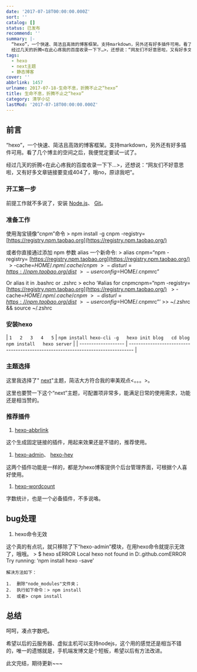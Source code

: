 ```yaml
---
date: '2017-07-18T00:00:00.000Z'
sort: ''
catalog: []
status: 已发布
recommend: ''
summary: |-
  “hexo”，一个快速、简洁且高效的博客框架。支持markdown，另外还有好多插件可用。看了几个博主的空间之后，我便觉定要试一试了。
  经过几天的折腾<在此心疼我的百度收录一下下…>，还想说：“网友们不好意思啦，又有好多文章链接要变成404了，哦no，原谅我吧”。
tags:
  - hexo
  - next主题
  - 静态博客
cover: ''
abbrlink: 1457
urlname: 2017-07-18-生命不息，折腾不止之“hexo”
title: 生命不息，折腾不止之“hexo”
category: 清学小记
lastMod: '2017-07-18T00:00:00.000Z'
---
```


## 前言


“hexo”，一个快速、简洁且高效的博客框架。支持markdown，另外还有好多插件可用。看了几个博主的空间之后，我便觉定要试一试了。


经过几天的折腾<在此心疼我的百度收录一下下…>，还想说：“网友们不好意思啦，又有好多文章链接要变成404了，哦no，原谅我吧”。


### 开工第一步


前提工作就不多说了，安装 [Node.js](http://nodejs.org/)、 [Git](http://git-scm.com/)。


### 准备工作


使用淘宝镜像“cnpm”命令 > npm install -g cnpm -registry= [https://registry.npm.taobao.org](https://registry.npm.taobao.org/)


或者你直接通过添加 npm 参数 alias 一个新命令: > alias cnpm=“npm -registry= [https://registry.npm.taobao.org](https://registry.npm.taobao.org/)   > -cache=_HOME_/._npm_/._cache_/_cnpm_  >  − _disturl_ = [_https_ : //_npm_._taobao_._org_/_dist_](_https_ : //_npm_._taobao_._org_/_dist_)  >  − _userconfig_=HOME/.cnpmrc”


Or alias it in .bashrc or .zshrc > echo ‘#alias for cnpmcnpm=“npm -registry= [https://registry.npm.taobao.org](https://registry.npm.taobao.org/)   > -cache=_HOME_/._npm_/._cache_/_cnpm_  >  − _disturl_ = [_https_ : //_npm_._taobao_._org_/_dist_](_https_ : //_npm_._taobao_._org_/_dist_)  >  − _userconfig_=HOME/.cnpmrc”’ >> ~/.zshrc && source ~/.zshrc


### 安装hexo


| `1  
2  
3  
4  
5` | `npm install hexo-cli -g  
hexo init blog  
cd blog  
npm install  
hexo server` |
| ------------------- | -------------------------------------------------------------------------------- |


### 主题选择


这里我选择了" [next](http://theme-next.iissnan.com/)"主题，简洁大方符合我的审美观点<。。。>。


这里也要赞一下这个“next”主题，可配置项非常多，能满足日常的使用需求，功能还是相当赞的。


### 推荐插件

1. [hexo-abbrlink](https://github.com/rozbo/hexo-abbrlink)

这个生成固定链接的插件，用起来效果还是不错的，推荐使用。

1. [hexo-admin](https://github.com/jaredly/hexo-admin)、 [hexo-hey](https://github.com/nihgwu/hexo-hey)

这两个插件功能是一样的，都是为hexo博客提供个后台管理界面，可根据个人喜好使用。

1. [hexo-wordcount](https://github.com/willin/hexo-wordcount)

字数统计，也是一个必备插件，不多说咯。


## bug处理

1. hexo命令无效

这个真的有点坑，就只移除了下“hexo-admin”模块，在用hexo命令就提示无效了，哦哦。 > $ hexo sERROR Local hexo not found in D:.github.comERROR Try running: ‘npm install hexo -save’


```text
解决方法如下：

1.  删除"node_modules"文件夹；
2.  执行如下命令：> npm install
3.  或者> cnpm install
```


## 总结


呵呵，凑点字数吧。


希望以后的云服务器、虚拟主机可以支持nodejs，这个用的感觉还是相当不错的，唯一的遗憾就是，手机端发博文是个短板，希望以后有方法改进。


此文完结，期待更新~~~


